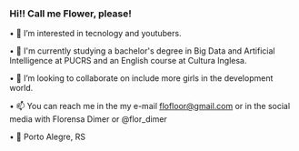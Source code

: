 ### Hi!! Call me Flower, please!

• 👀 I’m interested in tecnology and youtubers.

• 🌱 I'm currently studying a bachelor's degree in Big Data and Artificial Intelligence at PUCRS and an English course at Cultura Inglesa.

• 💞️ I’m looking to collaborate on include more girls in the development world.

• 📫 You can reach me in the my e-mail flofloor@gmail.com or in the social media with Florensa Dimer or @flor_dimer

• 📌 Porto Alegre, RS
